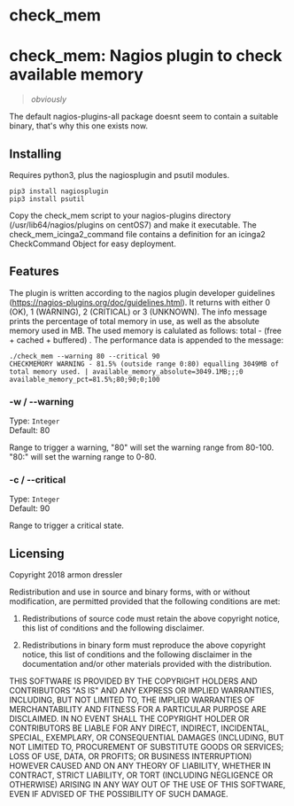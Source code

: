 # check_mem
# check_mem: Nagios plugin to check available memory
> _obviously_

The default nagios-plugins-all package doesnt seem to contain a suitable binary,
that's why this one exists now.

## Installing

Requires python3, plus the nagiosplugin and psutil modules.
```shell
pip3 install nagiosplugin
pip3 install psutil
```

Copy the check_mem script to your nagios-plugins directory (/usr/lib64/nagios/plugins on centOS7) 
and make it executable.
The check_mem_icinga2_command file contains a definition for an icinga2 CheckCommand Object for easy deployment.
 

## Features

The plugin is written according to the nagios plugin developer guidelines (https://nagios-plugins.org/doc/guidelines.html).
It returns with either 0 (OK), 1 (WARNING), 2 (CRITICAL) or 3 (UNKNOWN).
The info message prints the percentage of total memory in use, 
as well as the absolute memory used in MB. The used memory is calulated as follows: total - (free + cached + buffered) . The performance data is appended to the message:

    ./check_mem --warning 80 --critical 90
    CHECKMEMORY WARNING - 81.5% (outside range 0:80) equalling 3049MB of total memory used. | available_memory_absolute=3049.1MB;;;0 available_memory_pct=81.5%;80;90;0;100



### -w / --warning
Type: `Integer`  
Default: 80

Range to trigger a warning, "80" will set the warning range from 80-100.
"80:" will set the warning range to 0-80.


### -c / --critical
Type: `Integer`  
Default: 90

Range to trigger a critical state.


## Licensing

Copyright 2018 armon dressler

Redistribution and use in source and binary forms, with or without modification, are permitted provided that the following conditions are met:

1. Redistributions of source code must retain the above copyright notice, this list of conditions and the following disclaimer.

2. Redistributions in binary form must reproduce the above copyright notice, this list of conditions and the following disclaimer in the documentation and/or other materials provided with the distribution.

THIS SOFTWARE IS PROVIDED BY THE COPYRIGHT HOLDERS AND CONTRIBUTORS "AS IS" AND ANY EXPRESS OR IMPLIED WARRANTIES, INCLUDING, BUT NOT LIMITED TO, THE IMPLIED WARRANTIES OF MERCHANTABILITY AND FITNESS FOR A PARTICULAR PURPOSE ARE DISCLAIMED. IN NO EVENT SHALL THE COPYRIGHT HOLDER OR CONTRIBUTORS BE LIABLE FOR ANY DIRECT, INDIRECT, INCIDENTAL, SPECIAL, EXEMPLARY, OR CONSEQUENTIAL DAMAGES (INCLUDING, BUT NOT LIMITED TO, PROCUREMENT OF SUBSTITUTE GOODS OR SERVICES; LOSS OF USE, DATA, OR PROFITS; OR BUSINESS INTERRUPTION) HOWEVER CAUSED AND ON ANY THEORY OF LIABILITY, WHETHER IN CONTRACT, STRICT LIABILITY, OR TORT (INCLUDING NEGLIGENCE OR OTHERWISE) ARISING IN ANY WAY OUT OF THE USE OF THIS SOFTWARE, EVEN IF ADVISED OF THE POSSIBILITY OF SUCH DAMAGE.